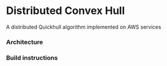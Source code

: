 # Distributed Convex Hull
A distributed Quickhull algorithm implemented on AWS services

### Architecture

<!-- (TODO: include diagram of architecture) -->

### Build instructions